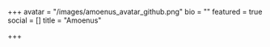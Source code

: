 +++
avatar = "/images/amoenus_avatar_github.png"
bio = ""
featured = true
social = []
title = "Amoenus"

+++
